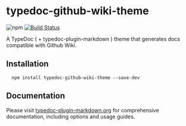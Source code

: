 # typedoc-github-wiki-theme

![npm](https://img.shields.io/npm/v/typedoc-github-wiki-theme%2Fnext?&logo=npm) [![Build Status](https://github.com/tgreyuk/typedoc-plugin-markdown/actions/workflows/ci.yml/badge.svg?branch=next)](https://github.com/tgreyuk/typedoc-plugin-markdown/actions/workflows/ci.yml)

A TypeDoc ( + typedoc-plugin-markdown ) theme that generates docs compatible with Github Wiki.

## Installation

```shell
  npm install typedoc-github-wiki-theme --save-dev
  ```

## Documentation

Please visit [typedoc-plugin-markdown.org](https://typedoc-plugin-markdown.org/plugins/github-wiki) for comprehensive documentation, including options and usage guides.